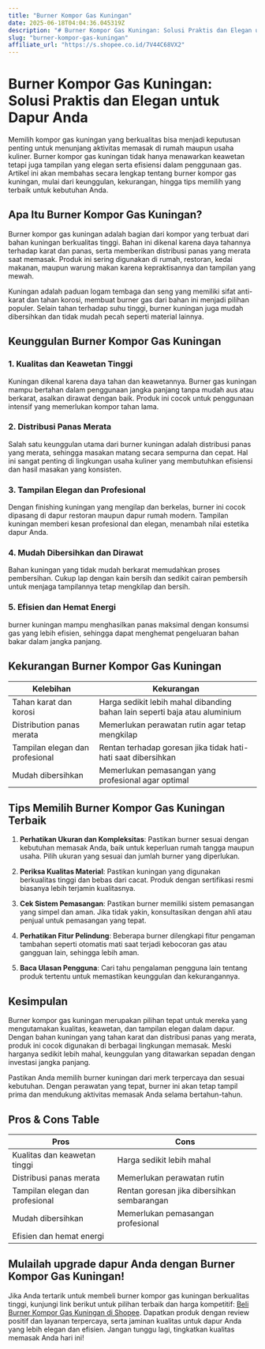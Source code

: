 ```yaml
---
title: "Burner Kompor Gas Kuningan"
date: 2025-06-18T04:04:36.045319Z
description: "# Burner Kompor Gas Kuningan: Solusi Praktis dan Elegan untuk Dapur Anda..."
slug: "burner-kompor-gas-kuningan"
affiliate_url: "https://s.shopee.co.id/7V44C68VX2"
---
```

# Burner Kompor Gas Kuningan: Solusi Praktis dan Elegan untuk Dapur Anda

Memilih kompor gas kuningan yang berkualitas bisa menjadi keputusan penting untuk menunjang aktivitas memasak di rumah maupun usaha kuliner. Burner kompor gas kuningan tidak hanya menawarkan keawetan tetapi juga tampilan yang elegan serta efisiensi dalam penggunaan gas. Artikel ini akan membahas secara lengkap tentang burner kompor gas kuningan, mulai dari keunggulan, kekurangan, hingga tips memilih yang terbaik untuk kebutuhan Anda.

## Apa Itu Burner Kompor Gas Kuningan?

Burner kompor gas kuningan adalah bagian dari kompor yang terbuat dari bahan kuningan berkualitas tinggi. Bahan ini dikenal karena daya tahannya terhadap karat dan panas, serta memberikan distribusi panas yang merata saat memasak. Produk ini sering digunakan di rumah, restoran, kedai makanan, maupun warung makan karena kepraktisannya dan tampilan yang mewah.

Kuningan adalah paduan logam tembaga dan seng yang memiliki sifat anti-karat dan tahan korosi, membuat burner gas dari bahan ini menjadi pilihan populer. Selain tahan terhadap suhu tinggi, burner kuningan juga mudah dibersihkan dan tidak mudah pecah seperti material lainnya.

## Keunggulan Burner Kompor Gas Kuningan

### 1. Kualitas dan Keawetan Tinggi

Kuningan dikenal karena daya tahan dan keawetannya. Burner gas kuningan mampu bertahan dalam penggunaan jangka panjang tanpa mudah aus atau berkarat, asalkan dirawat dengan baik. Produk ini cocok untuk penggunaan intensif yang memerlukan kompor tahan lama.

### 2. Distribusi Panas Merata

Salah satu keunggulan utama dari burner kuningan adalah distribusi panas yang merata, sehingga masakan matang secara sempurna dan cepat. Hal ini sangat penting di lingkungan usaha kuliner yang membutuhkan efisiensi dan hasil masakan yang konsisten.

### 3. Tampilan Elegan dan Profesional

Dengan finishing kuningan yang mengilap dan berkelas, burner ini cocok dipasang di dapur restoran maupun dapur rumah modern. Tampilan kuningan memberi kesan profesional dan elegan, menambah nilai estetika dapur Anda.

### 4. Mudah Dibersihkan dan Dirawat

Bahan kuningan yang tidak mudah berkarat memudahkan proses pembersihan. Cukup lap dengan kain bersih dan sedikit cairan pembersih untuk menjaga tampilannya tetap mengkilap dan bersih.

### 5. Efisien dan Hemat Energi

 burner kuningan mampu menghasilkan panas maksimal dengan konsumsi gas yang lebih efisien, sehingga dapat menghemat pengeluaran bahan bakar dalam jangka panjang.

## Kekurangan Burner Kompor Gas Kuningan

| Kelebihan | Kekurangan |
|---|---|
| Tahan karat dan korosi | Harga sedikit lebih mahal dibanding bahan lain seperti baja atau aluminium |
| Distribution panas merata | Memerlukan perawatan rutin agar tetap mengkilap |
| Tampilan elegan dan profesional | Rentan terhadap goresan jika tidak hati-hati saat dibersihkan |
| Mudah dibersihkan | Memerlukan pemasangan yang profesional agar optimal |

## Tips Memilih Burner Kompor Gas Kuningan Terbaik

1. **Perhatikan Ukuran dan Kompleksitas**: Pastikan burner sesuai dengan kebutuhan memasak Anda, baik untuk keperluan rumah tangga maupun usaha. Pilih ukuran yang sesuai dan jumlah burner yang diperlukan.

2. **Periksa Kualitas Material**: Pastikan kuningan yang digunakan berkualitas tinggi dan bebas dari cacat. Produk dengan sertifikasi resmi biasanya lebih terjamin kualitasnya.

3. **Cek Sistem Pemasangan**: Pastikan burner memiliki sistem pemasangan yang simpel dan aman. Jika tidak yakin, konsultasikan dengan ahli atau penjual untuk pemasangan yang tepat.

4. **Perhatikan Fitur Pelindung**: Beberapa burner dilengkapi fitur pengaman tambahan seperti otomatis mati saat terjadi kebocoran gas atau gangguan lain, sehingga lebih aman.

5. **Baca Ulasan Pengguna**: Cari tahu pengalaman pengguna lain tentang produk tertentu untuk memastikan keunggulan dan kekurangannya.

## Kesimpulan

Burner kompor gas kuningan merupakan pilihan tepat untuk mereka yang mengutamakan kualitas, keawetan, dan tampilan elegan dalam dapur. Dengan bahan kuningan yang tahan karat dan distribusi panas yang merata, produk ini cocok digunakan di berbagai lingkungan memasak. Meski harganya sedikit lebih mahal, keunggulan yang ditawarkan sepadan dengan investasi jangka panjang.

Pastikan Anda memilih burner kuningan dari merk terpercaya dan sesuai kebutuhan. Dengan perawatan yang tepat, burner ini akan tetap tampil prima dan mendukung aktivitas memasak Anda selama bertahun-tahun.

## Pros & Cons Table

| **Pros** | **Cons** |
| --- | --- |
| Kualitas dan keawetan tinggi | Harga sedikit lebih mahal | 
| Distribusi panas merata | Memerlukan perawatan rutin | 
| Tampilan elegan dan profesional | Rentan goresan jika dibersihkan sembarangan | 
| Mudah dibersihkan | Memerlukan pemasangan profesional | 
| Efisien dan hemat energi |  |

## Mulailah upgrade dapur Anda dengan Burner Kompor Gas Kuningan!

Jika Anda tertarik untuk membeli burner kompor gas kuningan berkualitas tinggi, kunjungi link berikut untuk pilihan terbaik dan harga kompetitif: [Beli Burner Kompor Gas Kuningan di Shopee](https://s.shopee.co.id/7V44C68VX2). Dapatkan produk dengan review positif dan layanan terpercaya, serta jaminan kualitas untuk dapur Anda yang lebih elegan dan efisien. Jangan tunggu lagi, tingkatkan kualitas memasak Anda hari ini!